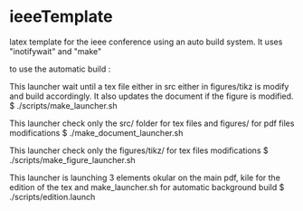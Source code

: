 # ieeeTemplate
latex template for the ieee conference using an auto build system.
It uses "inotifywait" and "make"

to use the automatic build :

This launcher wait until a tex file either in src either in figures/tikz is modify and build accordingly.
It also updates the document if the figure is modified.
$ ./scripts/make_launcher.sh

This launcher check only the src/ folder for tex files and figures/ for pdf files modifications
$ ./make_document_launcher.sh

This launcher check only the figures/tikz/ for tex files modifications
$ ./scripts/make_figure_launcher.sh

This launcher is launching 3 elements okular on the main pdf, kile for the edition of the tex and make_launcher.sh for automatic background build
$ ./scripts/edition.launch

